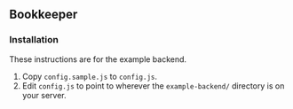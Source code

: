 ## Bookkeeper

### Installation

These instructions are for the example backend.

1. Copy `config.sample.js` to `config.js`.
2. Edit `config.js` to point to wherever the `example-backend/` directory is on your server.
